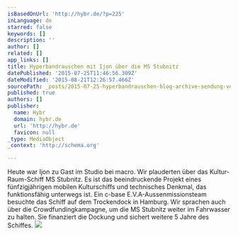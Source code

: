 ```yaml
---
isBasedOnUrl: 'http://hybr.de/?p=225'
inLanguage: de
starred: false
keywords: []
description: ''
author: []
related: []
app_links: []
title: Hyperbandrauschen mit Ijon über die MS Stubnitz
datePublished: '2015-07-25T11:46:56.309Z'
dateModified: '2015-08-21T12:26:57.466Z'
sourcePath: _posts/2015-07-25-hyperbandrauschen-blog-archive-sendung-vom-09092014-mi.md
published: true
authors: []
publisher:
  name: Hybr
  domain: hybr.de
  url: 'http://hybr.de'
  favicon: null
_type: MediaObject
_context: 'http://schema.org'

---
```

Heute war Ijon zu Gast im Studio bei macro. Wir plauderten über das Kultur-Raum-Schiff MS Stubnitz. Es ist das beeindruckende Projekt eines fünfzigjährigen mobilen Kulturschiffs und technisches Denkmal, das funktionsfähig unterwegs ist. Ein c-base E.V.A-Aussenmissionsteam besuchte das Schiff auf dem Trockendock in Hamburg.
Wir sprachen auch über die Crowdfundingkampagne, um die MS Stubnitz weiter im Fahrwasser zu halten. Sie finanziert die Dockung und sichert weitere 5 Jahre des Schiffes. ![](https://the-grid-user-content.s3-us-west-2.amazonaws.com/9714ad22-801a-4e96-96ef-a21d1ae927d5.jpg)